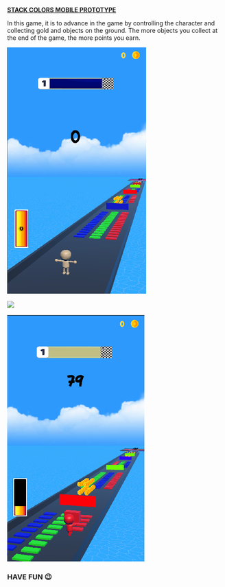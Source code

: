 
**<u>STACK COLORS MOBILE PROTOTYPE</u>**

In this game, it is to advance in the game by controlling the character and collecting gold and objects on the ground. The more objects you collect at the end of the game, the more points you earn.

![](https://github.com/MehmetPolat482/Game_Projects/blob/8ee1c5833bee5cc5e39e72f96820e31021527a57/StackColor_Prototype/Images/StackColors.png)

![](https://github.com/MehmetPolat482/Game_Projects/blob/8ee1c5833bee5cc5e39e72f96820e31021527a57/StackColor_Prototype/Images/StackColors_2.png)

![](https://github.com/MehmetPolat482/Game_Projects/blob/8ee1c5833bee5cc5e39e72f96820e31021527a57/StackColor_Prototype/Images/StackColors_3.png)

###                                           **HAVE FUN** 😉
